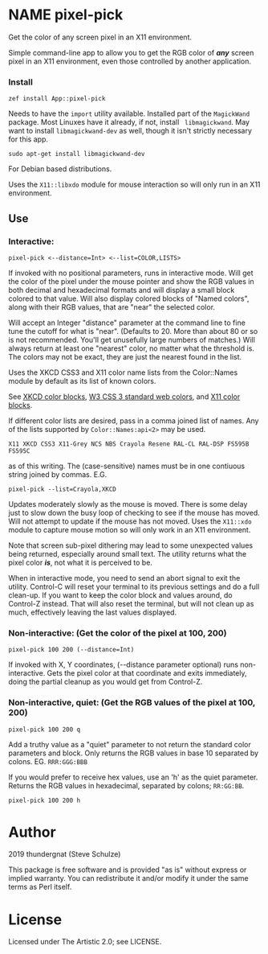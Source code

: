 NAME pixel-pick
===============

Get the color of any screen pixel in an X11 environment.

Simple command-line app to allow you to get the RGB color of ___any___ screen pixel in an X11 environment, even those controlled by another application.

### Install

    zef install App::pixel-pick

Needs to have the `import` utility available. Installed part of the `MagickWand` package. Most Linuxes have it already, if not, install ` libmagickwand`. May want to install `libmagickwand-dev` as well, though it isn't strictly necessary for this app.

    sudo apt-get install libmagickwand-dev

For Debian based distributions.

Uses the `X11::libxdo` module for mouse interaction so will only run in an X11 environment.

Use
---

### Interactive:

    pixel-pick <--distance=Int> <--list=COLOR,LISTS>

If invoked with no positional parameters, runs in interactive mode. Will get the color of the pixel under the mouse pointer and show the RGB values in both decimal and hexadecimal formats and will display a small block colored to that value. Will also display colored blocks of "Named colors", along with their RGB values, that are "near" the selected color.

Will accept an Integer "distance" parameter at the command line to fine tune the cutoff for what is "near". (Defaults to 20. More than about 80 or so is not recommended. You'll get unusefully large numbers of matches.) Will always return at least one "nearest" color, no matter what the threshold is. The colors may not be exact, they are just the nearest found in the list.

Uses the XKCD CSS3 and X11 color name lists from the Color::Names module by default as its list of known colors.

See [XKCD color blocks](https://www.w3schools.com/colors/colors_xkcd.asp), [W3 CSS 3 standard web colors](https://www.w3schools.com/cssref/css_colors.asp), and [X11 color blocks](https://www.w3schools.com/colors/colors_x11.asp).

If different color lists are desired, pass in a comma joined list of names. Any of the lists supported by `Color::Names:api<2>` may be used.

    X11 XKCD CSS3 X11-Grey NCS NBS Crayola Resene RAL-CL RAL-DSP FS595B FS595C

as of this writing. The (case-sensitive) names must be in one contiuous string joined by commas. E.G.

    pixel-pick --list=Crayola,XKCD

Updates moderately slowly as the mouse is moved. There is some delay just to slow down the busy loop of checking to see if the mouse has moved. Will not attempt to update if the mouse has not moved. Uses the `X11::xdo` module to capture mouse motion so will only work in an X11 environment.

Note that screen sub-pixel dithering may lead to some unexpected values being returned, especially around small text. The utility returns what the pixel color ***is***, not what it is perceived to be.

When in interactive mode, you need to send an abort signal to exit the utility. Control-C will reset your terminal to its previous settings and do a full clean-up. If you want to keep the color block and values around, do Control-Z instead. That will also reset the terminal, but will not clean up as much, effectively leaving the last values displayed.

### Non-interactive: (Get the color of the pixel at 100, 200)

    pixel-pick 100 200 (--distance=Int)

If invoked with X, Y coordinates, (--distance parameter optional) runs non-interactive. Gets the pixel color at that coordinate and exits immediately, doing the partial cleanup as you would get from Control-Z.

### Non-interactive, quiet: (Get the RGB values of the pixel at 100, 200)

    pixel-pick 100 200 q

Add a truthy value as a "quiet" parameter to not return the standard color parameters and block. Only returns the RGB values in base 10 separated by colons. EG. `RRR:GGG:BBB`

If you would prefer to receive hex values, use an 'h' as the quiet parameter. Returns the RGB values in hexadecimal, separated by colons; `RR:GG:BB`.

    pixel-pick 100 200 h

Author
======

2019 thundergnat (Steve Schulze)

This package is free software and is provided "as is" without express or implied warranty. You can redistribute it and/or modify it under the same terms as Perl itself.

License
=======

Licensed under The Artistic 2.0; see LICENSE.

